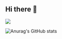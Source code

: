 ## Hi there 👋

<img src="https://media1.tenor.com/m/TbTe1Nc6j34AAAAC/hacker-hackerman.gif" >

![Anurag's GitHub stats](https://github-readme-stats.vercel.app/api?username=anuraghazra&show_icons=true&theme=radical)
